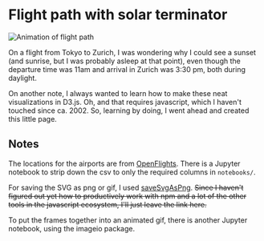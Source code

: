 # Flight path with solar terminator

![Animation of flight path](flight_path_with_solar_terminator/movie.gif)

On a flight from Tokyo to Zurich, I was wondering why I could see a sunset (and sunrise, but I was probably asleep at that point), even though the departure time was 11am and arrival in Zurich was 3:30 pm, both during daylight. 

On another note, I always wanted to learn how to make these neat visualizations in D3.js. 
Oh, and that requires javascript, which I haven't touched since ca. 2002.
So, learning by doing, I went ahead and created this little page.

## Notes

The locations for the airports are from [OpenFlights](https://openflights.org/data.html). There is a Jupyter notebook to strip down the csv to only the required columns in `notebooks/`.

For saving the SVG as png or gif, I used [saveSvgAsPng](https://github.com/exupero/saveSvgAsPng). ~~Since I haven't figured out yet how to productively work with npm and a lot of the other tools in the javascript ecosystem, I'll just leave the link here.~~

To put the frames together into an animated gif, there is another Jupyter notebook, using the imageio package.
